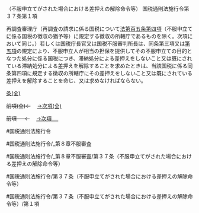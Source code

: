 （不服申立てがされた場合における差押えの解除命令等）
国税通則法施行令第３７条第１項

再調査審理庁（再調査の請求に係る国税について[法第百五条第四項](国税通則法＿＿＿＿＿第１０５条第４項)（不服申立てに係る国税の徴収の猶予等）に規定する徴収の所轄庁であるものを除く。次項において同じ。）若しくは国税庁長官又は国税不服審判所長は、同条第三項又は[第五項](国税通則法施行＿令＿第３７条第５項)の規定により、不服申立人が相当の担保を提供してその不服申立ての目的となつた処分に係る国税につき、滞納処分による差押えをしないこと又は既にされている滞納処分による差押えを解除することを求めたときは、当該国税に係る同条第四項に規定する徴収の所轄庁にその差押えをしないこと又は既にされている差押えを解除することを命じ、又は求めなければならない。

[条(全)](国税通則法施行＿令＿第３７条_.md)

~~前項(全)←~~　  [→次項(全)](国税通則法施行＿令＿第３７条第２項_.md)

~~前項 　 ←~~　  [→次項 　 ](国税通則法施行＿令＿第３７条第２項.md)



#国税通則法施行令

#国税通則法施行令/_第８章不服審査

#国税通則法施行令/_第８章不服審査/第３７条（不服申立てがされた場合における差押えの解除命令等）

#国税通則法施行令/第３７条（不服申立てがされた場合における差押えの解除命令等）

#国税通則法施行令/第３７条（不服申立てがされた場合における差押えの解除命令等）/第１項


